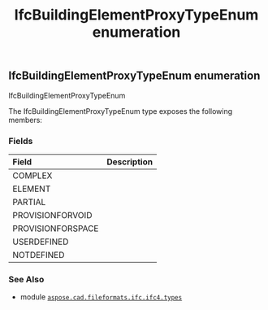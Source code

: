 ﻿---
title: IfcBuildingElementProxyTypeEnum enumeration
second_title: Aspose.CAD for Python via .NET API References
description: 
type: docs
weight: 2130
url: /python-net/aspose.cad.fileformats.ifc.ifc4.types/ifcbuildingelementproxytypeenum/
is_root: false
---

## IfcBuildingElementProxyTypeEnum enumeration

IfcBuildingElementProxyTypeEnum



The IfcBuildingElementProxyTypeEnum type exposes the following members:

### Fields
| Field | Description |
| :- | :- |
| COMPLEX |  |
| ELEMENT |  |
| PARTIAL |  |
| PROVISIONFORVOID |  |
| PROVISIONFORSPACE |  |
| USERDEFINED |  |
| NOTDEFINED |  |



### See Also
* module [`aspose.cad.fileformats.ifc.ifc4.types`](..)
